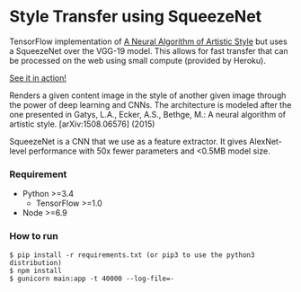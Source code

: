 # Style Transfer using SqueezeNet #

TensorFlow implementation of [A Neural Algorithm of Artistic Style](http://arxiv.org/abs/1508.06576) but uses a SqueezeNet over the VGG-19 model. This allows for fast transfer that can be processed on the web using small compute (provided by Heroku).

[See it in action!](https://style-transferer.herokuapp.com/)

Renders a given content image in the style of another given image through the power of deep learning and CNNs. The architecture is modeled after the one presented in Gatys, L.A., Ecker, A.S., Bethge, M.: A neural algorithm of artistic style. [arXiv:1508.06576] (2015)

SqueezeNet is a CNN that we use as a feature extractor. It gives AlexNet-level performance with 50x fewer parameters and <0.5MB model size.


### Requirement ###

- Python >=3.4
  - TensorFlow >=1.0
- Node >=6.9


### How to run ###

    $ pip install -r requirements.txt (or pip3 to use the python3 distribution)
    $ npm install
    $ gunicorn main:app -t 40000 --log-file=-
